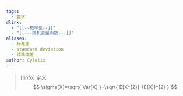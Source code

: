 ```yaml
---
tags:
  - 数学
dlink:
  - "[[--概率论--]]"
  - "[[---随机变量函数---]]"
aliases:
  - 标准差
  - standard deviation
  - 標準偏差
author: Cyletix
---
```

>[!info] 定义
> $$
> \sigma[X]=\sqrt{  Var[X] }=\sqrt{ E[X^{2}]-(E(X))^{2} }
> $$

